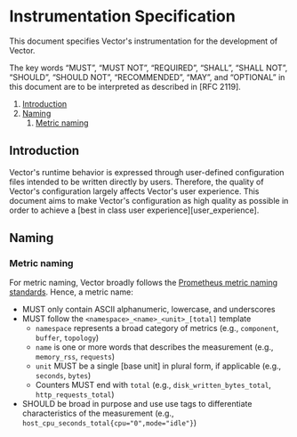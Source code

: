 # Instrumentation Specification

This document specifies Vector's instrumentation for the development of Vector.

The key words “MUST”, “MUST NOT”, “REQUIRED”, “SHALL”, “SHALL NOT”, “SHOULD”,
“SHOULD NOT”, “RECOMMENDED”, “MAY”, and “OPTIONAL” in this document are to be
interpreted as described in [RFC 2119].

<!-- MarkdownTOC autolink="true" style="ordered" indent="   " -->

1. [Introduction](#introduction)
1. [Naming](#naming)
   1. [Metric naming](#metric-naming)

<!-- /MarkdownTOC -->

## Introduction

Vector's runtime behavior is expressed through user-defined configuration files
intended to be written directly by users. Therefore, the quality of Vector's
configuration largely affects Vector's user experience. This document aims to
make Vector's configuration as high quality as possible in order to achieve a
[best in class user experience][user_experience].

## Naming

### Metric naming

For metric naming, Vector broadly follows the
[Prometheus metric naming standards]. Hence, a metric name:

* MUST only contain ASCII alphanumeric, lowercase, and underscores
* MUST follow the `<namespace>_<name>_<unit>_[total]` template
  * `namespace` represents a broad category of metrics (e.g., `component`, `buffer`, `topology`)
  * `name` is one or more words that describes the measurement (e.g., `memory_rss`, `requests`)
  * `unit` MUST be a single [base unit] in plural form, if applicable (e.g., `seconds`, `bytes`)
  * Counters MUST end with `total` (e.g., `disk_written_bytes_total`, `http_requests_total`)
* SHOULD be broad in purpose and use use tags to differentiate characteristics of the measurement (e.g., `host_cpu_seconds_total{cpu="0",mode="idle"}`)

[Prometheus metric naming standards]: https://prometheus.io/docs/practices/naming/
[single base unit]: https://en.wikipedia.org/wiki/SI_base_unit
